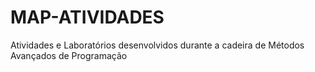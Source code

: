 # MAP-ATIVIDADES
Atividades e Laboratórios desenvolvidos durante a cadeira de  Métodos Avançados de Programação
